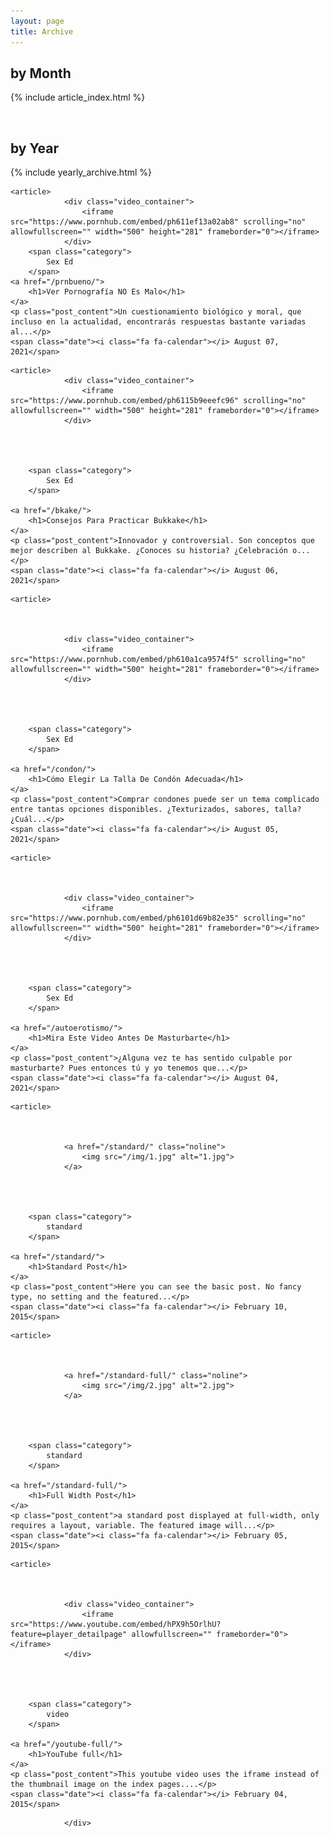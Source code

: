 ```yaml
---
layout: page
title: Archive
---
```

## by Month
{% include article_index.html %}

<br/>

## by Year
{% include yearly_archive.html %}


<div class="articles">
                    
    <article>
                <div class="video_container">
                    <iframe src="https://www.pornhub.com/embed/ph611ef13a02ab8" scrolling="no" allowfullscreen="" width="500" height="281" frameborder="0"></iframe>
                </div>
        <span class="category">
            Sex Ed
        </span>
    <a href="/prnbueno/">
        <h1>Ver Pornografía NO Es Malo</h1>
    </a>
    <p class="post_content">Un cuestionamiento biológico y moral, que incluso en la actualidad, encontrarás respuestas bastante variadas al...</p>
    <span class="date"><i class="fa fa-calendar"></i> August 07, 2021</span>
</article>


    <article>
                <div class="video_container">
                    <iframe src="https://www.pornhub.com/embed/ph6115b9eeefc96" scrolling="no" allowfullscreen="" width="500" height="281" frameborder="0"></iframe>
                </div>
            
        
    
    
        <span class="category">
            Sex Ed
        </span>
    
    <a href="/bkake/">
        <h1>Consejos Para Practicar Bukkake</h1>
    </a>
    <p class="post_content">Innovador y controversial. Son conceptos que mejor describen al Bukkake. ¿Conoces su historia? ¿Celebración o...</p>
    <span class="date"><i class="fa fa-calendar"></i> August 06, 2021</span>
</article>


    <article>
    
        
            
                <div class="video_container">
                    <iframe src="https://www.pornhub.com/embed/ph610a1ca9574f5" scrolling="no" allowfullscreen="" width="500" height="281" frameborder="0"></iframe>
                </div>
            
        
    
    
        <span class="category">
            Sex Ed
        </span>
    
    <a href="/condon/">
        <h1>Cómo Elegir La Talla De Condón Adecuada</h1>
    </a>
    <p class="post_content">Comprar condones puede ser un tema complicado entre tantas opciones disponibles. ¿Texturizados, sabores, talla? ¿Cuál...</p>
    <span class="date"><i class="fa fa-calendar"></i> August 05, 2021</span>
</article>


    <article>
    
        
            
                <div class="video_container">
                    <iframe src="https://www.pornhub.com/embed/ph6101d69b82e35" scrolling="no" allowfullscreen="" width="500" height="281" frameborder="0"></iframe>
                </div>
            
        
    
    
        <span class="category">
            Sex Ed
        </span>
    
    <a href="/autoerotismo/">
        <h1>Mira Este Video Antes De Masturbarte</h1>
    </a>
    <p class="post_content">¿Alguna vez te has sentido culpable por masturbarte? Pues entonces tú y yo tenemos que...</p>
    <span class="date"><i class="fa fa-calendar"></i> August 04, 2021</span>
</article>


    <article>
    
        
            
                <a href="/standard/" class="noline">
                    <img src="/img/1.jpg" alt="1.jpg">
                </a>
            
        
    
    
        <span class="category">
            standard
        </span>
    
    <a href="/standard/">
        <h1>Standard Post</h1>
    </a>
    <p class="post_content">Here you can see the basic post. No fancy type, no setting and the featured...</p>
    <span class="date"><i class="fa fa-calendar"></i> February 10, 2015</span>
</article>


    <article>
    
        
            
                <a href="/standard-full/" class="noline">
                    <img src="/img/2.jpg" alt="2.jpg">
                </a>
            
        
    
    
        <span class="category">
            standard
        </span>
    
    <a href="/standard-full/">
        <h1>Full Width Post</h1>
    </a>
    <p class="post_content">a standard post displayed at full-width, only requires a layout, variable. The featured image will...</p>
    <span class="date"><i class="fa fa-calendar"></i> February 05, 2015</span>
</article>


    <article>
    
        
            
                <div class="video_container">
                    <iframe src="https://www.youtube.com/embed/hPX9h5OrlhU?feature=player_detailpage" allowfullscreen="" frameborder="0"></iframe>
                </div>
            
        
    
    
        <span class="category">
            video
        </span>
    
    <a href="/youtube-full/">
        <h1>YouTube full</h1>
    </a>
    <p class="post_content">This youtube video uses the iframe instead of the thumbnail image on the index pages....</p>
    <span class="date"><i class="fa fa-calendar"></i> February 04, 2015</span>
</article>


                </div>
